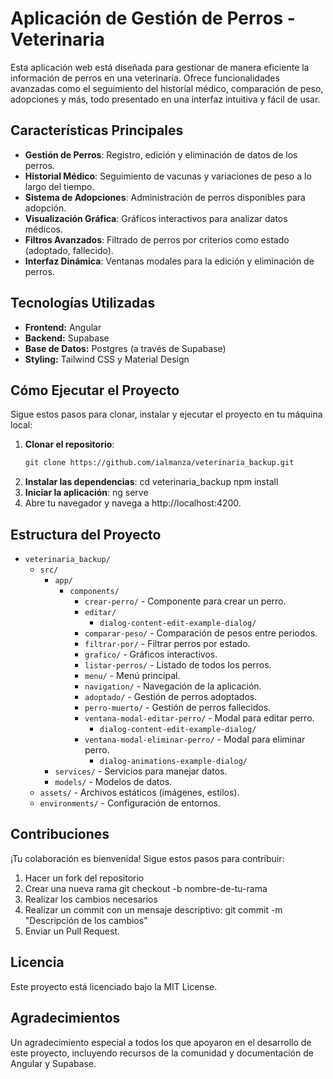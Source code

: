 # Aplicación de Gestión de Perros - Veterinaria

Esta aplicación web está diseñada para gestionar de manera eficiente la información de perros en una veterinaria. Ofrece funcionalidades avanzadas como el seguimiento del historial médico, comparación de peso, adopciones y más, todo presentado en una interfaz intuitiva y fácil de usar.

## Características Principales
- **Gestión de Perros**: Registro, edición y eliminación de datos de los perros.
- **Historial Médico**: Seguimiento de vacunas y variaciones de peso a lo largo del tiempo.
- **Sistema de Adopciones**: Administración de perros disponibles para adopción.
- **Visualización Gráfica**: Gráficos interactivos para analizar datos médicos.
- **Filtros Avanzados**: Filtrado de perros por criterios como estado (adoptado, fallecido).
- **Interfaz Dinámica**: Ventanas modales para la edición y eliminación de perros.

## Tecnologías Utilizadas
- **Frontend:** Angular
- **Backend:** Supabase
- **Base de Datos:** Postgres (a través de Supabase)
- **Styling:** Tailwind CSS y Material Design

## Cómo Ejecutar el Proyecto
Sigue estos pasos para clonar, instalar y ejecutar el proyecto en tu máquina local:

1. **Clonar el repositorio**:
   ```bash
   git clone https://github.com/ialmanza/veterinaria_backup.git
2. **Instalar las dependencias**:
   cd veterinaria_backup
   npm install
3. **Iniciar la aplicación**:
   ng serve
4. Abre tu navegador y navega a http://localhost:4200.
   
## Estructura del Proyecto

- `veterinaria_backup/`
  - `src/`
    - `app/`
      - `components/`
        - `crear-perro/` - Componente para crear un perro.
        - `editar/`
          - `dialog-content-edit-example-dialog/`
        - `comparar-peso/` - Comparación de pesos entre periodos.
        - `filtrar-por/` - Filtrar perros por estado.
        - `grafico/` - Gráficos interactivos.
        - `listar-perros/` - Listado de todos los perros.
        - `menu/` - Menú principal.
        - `navigation/` - Navegación de la aplicación.
        - `adoptado/` - Gestión de perros adoptados.
        - `perro-muerto/` - Gestión de perros fallecidos.
        - `ventana-modal-editar-perro/` - Modal para editar perro.
          - `dialog-content-edit-example-dialog/`
        - `ventana-modal-eliminar-perro/` - Modal para eliminar perro.
          - `dialog-animations-example-dialog/`
    - `services/` - Servicios para manejar datos.
    - `models/` - Modelos de datos.
  - `assets/` - Archivos estáticos (imágenes, estilos).
  - `environments/` - Configuración de entornos.


## Contribuciones
¡Tu colaboración es bienvenida! Sigue estos pasos para contribuir:
1. Hacer un fork del repositorio
2. Crear una nueva rama
   git checkout -b nombre-de-tu-rama
3. Realizar los cambios necesarios
4. Realizar un commit con un mensaje descriptivo:
  git commit -m "Descripción de los cambios"
5. Enviar un Pull Request.

## Licencia
Este proyecto está licenciado bajo la MIT License.

## Agradecimientos
Un agradecimiento especial a todos los que apoyaron en el desarrollo de este proyecto, incluyendo recursos de la comunidad y documentación de Angular y Supabase.

